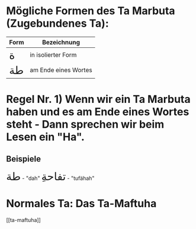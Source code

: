 # Mögliche Formen des Ta Marbuta (Zugebundenes Ta):
| Form | Bezeichnung |
| --- | --- |
| <span style="font-size: 22pt">ة</span> | in isolierter Form |
| <span style="font-size: 22pt">طة</span> | am Ende eines Wortes |


# Regel Nr. 1) Wenn wir ein Ta Marbuta haben und es am Ende eines Wortes steht - Dann sprechen wir beim Lesen ein "Ha".

## Beispiele
<span style="font-size: 22pt">طة</span> - "dah"
<span style="font-size: 22pt">ِتفاحة</span> - "tufähah"

# Normales Ta: Das Ta-Maftuha
[[ta-maftuha]]
